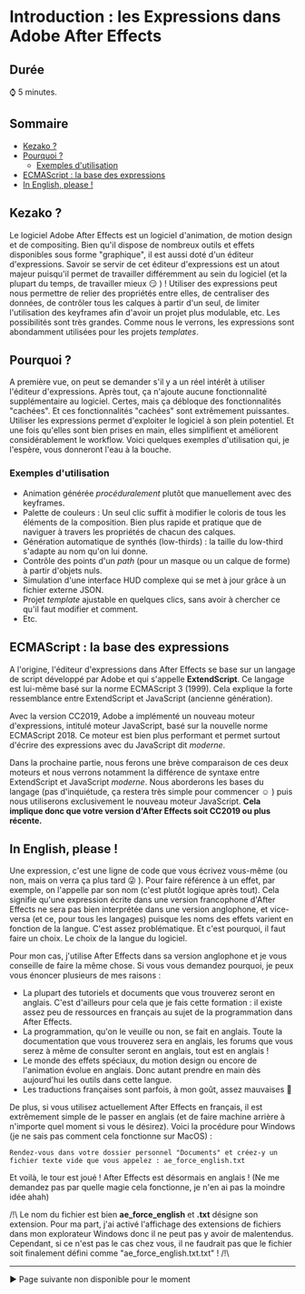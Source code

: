 <!-- omit in toc -->
# Introduction : les **Expressions** dans Adobe After Effects

<!-- omit in toc -->
## Durée

:watch: 5 minutes.

<!-- omit in toc -->
## Sommaire

- [Kezako ?](#kezako-)
- [Pourquoi ?](#pourquoi-)
  - [Exemples d'utilisation](#exemples-dutilisation)
- [ECMAScript : la base des expressions](#ecmascript--la-base-des-expressions)
- [In English, please !](#in-english-please-)

## Kezako ?

Le logiciel Adobe After Effects est un logiciel d'animation, de motion design et de compositing. Bien qu'il dispose de nombreux outils et effets disponibles sous forme "graphique", il est aussi doté d'un éditeur d'expressions. Savoir se servir de cet éditeur d'expressions est un atout majeur puisqu'il permet de travailler différemment au sein du logiciel (et la plupart du temps, de travailler mieux :smirk: ) ! Utiliser des expressions peut nous permettre de relier des propriétés entre elles, de centraliser des données, de contrôler tous les calques à partir d'un seul, de limiter l'utilisation des keyframes afin d'avoir un projet plus modulable, etc. Les possibilités sont très grandes. Comme nous le verrons, les expressions sont abondamment utilisées pour les projets *templates*. 

## Pourquoi ?

A première vue, on peut se demander s'il y a un réel intérêt à utiliser l'éditeur d'expressions. Après tout, ça n'ajoute aucune fonctionnalité supplémentaire au logiciel. Certes, mais ça débloque des fonctionnalités "cachées". Et ces fonctionnalités "cachées" sont extrêmement puissantes. Utiliser les expressions permet d'exploiter le logiciel à son plein potentiel. Et une fois qu'elles sont bien prises en main, elles simplifient et améliorent considérablement le workflow. Voici quelques exemples d'utilisation qui, je l'espère, vous donneront l'eau à la bouche.

### Exemples d'utilisation

- Animation générée *procéduralement* plutôt que manuellement avec des keyframes.
- Palette de couleurs : Un seul clic suffit à modifier le coloris de tous les éléments de la composition. Bien plus rapide et pratique que de naviguer à travers les propriétés de chacun des calques.
- Génération automatique de synthés (low-thirds) : la taille du low-third s'adapte au nom qu'on lui donne.
- Contrôle des points d'un *path* (pour un masque ou un calque de forme) à partir d'objets nuls.
- Simulation d'une interface HUD complexe qui se met à jour grâce à un fichier externe JSON.
- Projet *template* ajustable en quelques clics, sans avoir à chercher ce qu'il faut modifier et comment.
- Etc.

## ECMAScript : la base des expressions

A l'origine, l'éditeur d'expressions dans After Effects se base sur un langage de script développé par Adobe et qui s'appelle **ExtendScript**. Ce langage est lui-même basé sur la norme ECMAScript 3 (1999). Cela explique la forte ressemblance entre ExtendScript et JavaScript (ancienne génération).

Avec la version CC2019, Adobe a implémenté un nouveau moteur d'expressions, intitulé moteur JavaScript, basé sur la nouvelle norme ECMAScript 2018. Ce moteur est bien plus performant et permet surtout d'écrire des expressions avec du JavaScript dit *moderne*.

Dans la prochaine partie, nous ferons une brève comparaison de ces deux moteurs et nous verrons notamment la différence de syntaxe entre ExtendScript et JavaScript *moderne*. Nous aborderons les bases du langage (pas d'inquiétude, ça restera très simple pour commencer :relaxed: ) puis nous utiliserons exclusivement le nouveau moteur JavaScript. **Cela implique donc que votre version d'After Effects soit CC2019 ou plus récente.**

## In English, please !

Une expression, c'est une ligne de code que vous écrivez vous-même (ou non, mais on verra ça plus tard :stuck_out_tongue_winking_eye: ). Pour faire référence à un effet, par exemple, on l'appelle par son nom (c'est plutôt logique après tout). Cela signifie qu'une expression écrite dans une version francophone d'After Effects ne sera pas bien interprétée dans une version anglophone, et vice-versa (et ce, pour tous les langages) puisque les noms des effets varient en fonction de la langue. C'est assez problématique. Et c'est pourquoi, il faut faire un choix. Le choix de la langue du logiciel.

Pour mon cas, j'utilise After Effects dans sa version anglophone et je vous conseille de faire la même chose. Si vous vous demandez pourquoi, je peux vous énoncer plusieurs de mes raisons :

- La plupart des tutoriels et documents que vous trouverez seront en anglais. C'est d'ailleurs pour cela que je fais cette formation : il existe assez peu de ressources en français au sujet de la programmation dans After Effects.
- La programmation, qu'on le veuille ou non, se fait en anglais. Toute la documentation que vous trouverez sera en anglais, les forums que vous serez à même de consulter seront en anglais, tout est en anglais !
- Le monde des effets spéciaux, du motion design ou encore de l'animation évolue en anglais. Donc autant prendre en main dès aujourd'hui les outils dans cette langue.
- Les traductions françaises sont parfois, à mon goût, assez mauvaises :grimacing:

De plus, si vous utilisez actuellement After Effects en français, il est extrêmement simple de le passer en anglais (et de faire machine arrière à n'importe quel moment si vous le désirez). Voici la procédure pour Windows (je ne sais pas comment cela fonctionne sur MacOS) :

```
Rendez-vous dans votre dossier personnel "Documents" et créez-y un fichier texte vide que vous appelez : ae_force_english.txt
```

Et voilà, le tour est joué ! After Effects est désormais en anglais ! (Ne me demandez pas par quelle magie cela fonctionne, je n'en ai pas la moindre idée ahah)

/!\ Le nom du fichier est bien **ae_force_english** et **.txt** désigne son extension. Pour ma part, j'ai activé l'affichage des extensions de fichiers dans mon explorateur Windows donc il ne peut pas y avoir de malentendus. Cependant, si ce n'est pas le cas chez vous, il ne faudrait pas que le fichier soit finalement défini comme "ae_force_english.txt.txt" ! /!\

-----

:arrow_forward: Page suivante non disponible pour le moment